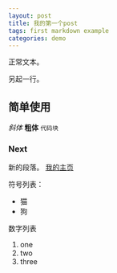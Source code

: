 ```yaml
---
layout: post
title: 我的第一个post
tags: first markdown example
categories: demo
---
```


正常文本。

另起一行。

## 简单使用

*斜体*
**粗体**
`代码块`

### Next

新的段落。
[我的主页](https://gechong1026.github.io/)

符号列表：
- 猫
- 狗

数字列表
1. one
2. two
3. three
